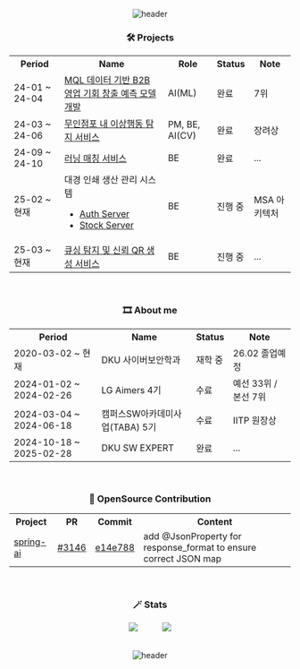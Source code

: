 <div align="center">
  
![header](https://capsule-render.vercel.app/api?type=waving&color=0:FFFFFF,100:50C878&height=200&section=header&text=🌴JHZLO_Github!🦕&fontSize=45&fontAlignY=50&textBg=false&fontColor=FBEFEF&animation=scaleIn
)


### 🛠️ Projects
<div align="center">
<table>
  <tr>
    <th>Period</th>
    <th>Name</th>
    <th>Role</th>
    <th>Status</th>
    <th>Note</th>
  </tr>
  <tr>
    <td>24-01 ~ 24-04</td>
    <td><a href="https://github.com/JHZLO/lgAimers">MQL 데이터 기반 B2B 영업 기회 창출 예측 모델 개발</a></td>
    <td>AI(ML)</td>
    <td>완료</td>
    <td>7위</td>
  </tr>
  <tr>
    <td>24-03 ~ 24-06</td>
    <td><a href="https://github.com/TABA-4-Roses-1-Thorn">무인점포 내 이상행동 탐지 서비스</a></td>
    <td>PM, BE, AI(CV)</td>
    <td>완료</td>
    <td>장려상</td>
  </tr>
  <tr>
    <td>24-09 ~ 24-10</td>
    <td><a href="https://github.com/9oormthonDKU">러닝 매칭 서비스</a></td>
    <td>BE</td>
    <td>완료</td>
    <td>...</td>
  </tr>
  <tr>
    <td>25-02 ~ 현재</td>
    <td>대경 인쇄 생산 관리 시스템</br>
      <ul>
        <li><a href="https://github.com/kurtfarm/wayfarer-auth">Auth Server</a></li>
        <li><a href="https://github.com/kurtfarm/wayfarer-stock">Stock Server</a></li>
      </ul>
    </td>
    <td>BE</td>
    <td>진행 중</td>
    <td>MSA 아키텍처</td>
  </tr>
  <tr>
    <td>25-03 ~ 현재</td>
    <td><a href="https://github.com/dku-capstone">큐싱 탐지 및 신뢰 QR 생성 서비스</a></td>
    <td>BE</td>
    <td>진행 중</td>
    <td>...</td>
  </tr>

  
</table>
</div>

<br>

### 🎞️ About me
<div align="center">
<table>
  <tr>
    <th>Period</th>
    <th>Name</th>
    <th>Status</th>
    <th>Note</th>
  </tr>
  <tr>
    <td>2020-03-02 ~ 현재</td>
    <td>DKU 사이버보안학과</td>
    <td>재학 중</td>
    <td>26.02 졸업예정</td>
  </tr>
  <tr>
    <td>2024-01-02 ~ 2024-02-26</td>
    <td>LG Aimers 4기</td>
    <td>수료</td>
    <td>예선 33위 / 본선 7위</td>
  </tr>
  <tr>
    <td>2024-03-04 ~ 2024-06-18</td>
    <td>캠퍼스SW아카데미사업(TABA) 5기</td>
    <td>수료</td>
    <td>IITP 원장상</td>
  </tr>
  <tr>
    <td>2024-10-18 ~ 2025-02-28</td>
    <td>DKU SW EXPERT</td>
    <td>완료</td>
    <td>...</td>
  </tr>
</table>
</div>
<br>

### 🌴 OpenSource Contribution
<div align="center">
<table>
  <tr>
    <th>Project</th>
    <th>PR</th>
    <th>Commit</th>
    <th>Content</th>
  </tr>
  <tr>
    <td><a href="https://github.com/spring-projects/spring-ai">spring-ai</a></td>
    <td><a href="https://github.com/spring-projects/spring-ai/pull/3146">#3146</a></td>
    <td><a href="https://github.com/spring-projects/spring-ai/commit/e14e788a47f8962075fb312c62382afc6694ef1f)">e14e788</a></td></td>
    <td>add @JsonProperty for response_format to ensure correct JSON map</td>
  </tr>
</table>
</div>
<br>

### 🪄 Stats
<div align="center">
  <img src="https://github-readme-stats.vercel.app/api/?username=JHZLO&show_icons=true&title_color=fff&icon_color=79ff97&text_color=9f9f9f&bg_color=151515" style="margin-right: 40px;" />
  
  <a href="https://solved.ac/kjh010703/">
    <img src="http://mazassumnida.wtf/api/v2/generate_badge?boj=kjh010703" />
  </a>
</div>

<br>

![header](https://capsule-render.vercel.app/api?type=waving&color=0:FFFFFF,100:50C878&height=200&section=footer&textBg=false&fontColor=FBEFEF&animation=scaleIn
)

</div>
